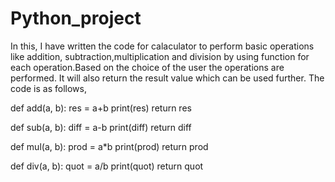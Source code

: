 # Python_project
In this, I have written the code for calaculator to perform basic operations like addition, subtraction,multiplication and division by using function for each operation.Based on the choice of the user the operations are performed. It will also return the result value which can be used further.
The code is as follows,

def add(a, b):
    res = a+b
    print(res)
    return res


def sub(a, b):
    diff = a-b
    print(diff)
    return diff


def mul(a, b):
    prod = a*b
    print(prod)
    return prod


def div(a, b):
    quot = a/b
    print(quot)
    return quot
